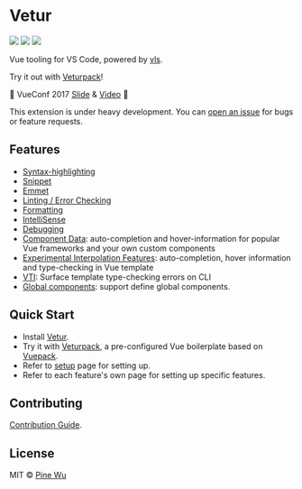# Vetur

[![](https://vsmarketplacebadge.apphb.com/version-short/octref.vetur.svg?style=flat-square)](https://marketplace.visualstudio.com/items?itemName=octref.vetur)
[![](https://vsmarketplacebadge.apphb.com/installs-short/octref.vetur.svg?style=flat-square)](https://marketplace.visualstudio.com/items?itemName=octref.vetur)
[![](https://vsmarketplacebadge.apphb.com/rating-short/octref.vetur.svg?style=flat-square)](https://marketplace.visualstudio.com/items?itemName=octref.vetur)

Vue tooling for VS Code, powered by [vls](https://github.com/vuejs/vetur/tree/master/server).

Try it out with [Veturpack](https://github.com/octref/veturpack)!

🎉 VueConf 2017 [Slide](https://www.dropbox.com/sh/eb4w8k3orh0j391/AAB3HaJexbGLa2tCP14BI8oJa?dl=0) & [Video](https://www.youtube.com/watch?v=05tNXJ-Kric) 🎉

This extension is under heavy development.
You can [open an issue](https://github.com/vuejs/vetur/issues/new) for bugs or feature requests.

## Features

- [Syntax-highlighting](/guide/highlighting.md)
- [Snippet](/guide/snippet.md)
- [Emmet](/guide/emmet.md)
- [Linting / Error Checking](/guide/linting-error.md)
- [Formatting](/guide/formatting.md)
- [IntelliSense](/guide/intellisense.md)
- [Debugging](/guide/debugging.md)
- [Component Data](/guide/framework.md): auto-completion and hover-information for popular Vue frameworks and your own custom components
- [Experimental Interpolation Features](/guide/interpolation.md): auto-completion, hover information and type-checking in Vue template
- [VTI](/guide/vti.md): Surface template type-checking errors on CLI
- [Global components](/guide/global-components.md): support define global components.

## Quick Start

- Install [Vetur](https://marketplace.visualstudio.com/items?itemName=octref.vetur).
- Try it with [Veturpack](https://github.com/octref/veturpack), a pre-configured Vue boilerplate based on [Vuepack](https://github.com/egoist/vuepack).
- Refer to [setup](setup.md) page for setting up.
- Refer to each feature's own page for setting up specific features.

## Contributing

[Contribution Guide](https://github.com/vuejs/vetur/blob/master/.github/CONTRIBUTING.md).

## License

MIT © [Pine Wu](https://github.com/octref)
